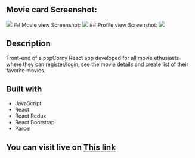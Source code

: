 ## Movie card Screenshot:
<img src="https://vuyaa.github.io/portfolio-website/img/popcorny2.png">
## Movie view Screenshot:
<img src="https://vuyaa.github.io/portfolio-website/img/popcorny1.png">
## Profile view Screenshot:
<img src="https://vuyaa.github.io/portfolio-website/img/popcorny3.png">

## Description 
Front-end of a popCorny React app developed for all movie ethusiasts where they can register/login, see the movie details and create list of their favorite movies.

## Built with

- JavaScript
- React
- React Redux
- React Bootstrap
- Parcel

## You can visit live on <a href="https://poppcorny.netlify.app/">This link</a>
